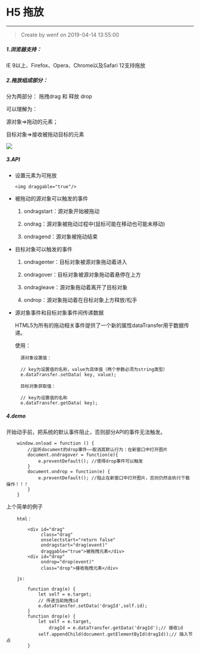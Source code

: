# H5 拖放 #

----------

> Create by wenf on 2019-04-14 13:55:00


##### 1.浏览器支持：
IE 9以上、Firefox、Opera、Chrome以及Safari 12支持拖放

##### 2.拖放组成部分：
分为两部分： 拖拽drag 和 释放 drop

可以理解为：

源对象=>拖动的元素；

目标对象=>接收被拖动目标的元素

![](https://img-blog.csdn.net/20180610141232779)

##### 3.API
- 设置元素为可拖放

	`<img draggable="true"/>`

- 被拖动的源对象可以触发的事件

	1. ondragstart：源对象开始被拖动

	2. ondrag：源对象被拖动过程中(鼠标可能在移动也可能未移动)

	3. ondragend：源对象被拖动结束

- 目标对象可以触发的事件

	1. 	ondragenter：目标对象被源对象拖动着进入
	
	1. 	ondragover：目标对象被源对象拖动着悬停在上方
	
	1. 	ondragleave：源对象拖动着离开了目标对象
	
	1. 	ondrop：源对象拖动着在目标对象上方释放/松手

- 源对象事件和目标对象事件间传递数据

	HTML5为所有的拖动相关事件提供了一个新的属性dataTransfer用于数据传递。

	使用：

		源对象设置值：

        // key为设置值的名称，value为具体值（两个参数必须为string类型）
        e.dataTransfer.setData( key, value);

		目标对象获取值：

        // key为设置值的名称
        e.dataTransfer.getData( key);

##### 4.demo
开始动手前，把系统的默认事件阻止，否则部分API的事件无法触发。

        window.onload = function () {
	        //监听document的drop事件——取消其默认行为：在新窗口中打开图片
	        document.ondragover = function(e){
	            e.preventDefault(); //使得drop事件可以触发
	        }
	        document.ondrop = function(e) {
	            e.preventDefault(); //阻止在新窗口中打开图片，否则仍然会执行下载操作！！！
	        }
	    }

上个简单的例子


		html：

            <div id="drag"
	             class="drag"
	             onselectstart="return false"
	             ondragstart="drag(event)"
	             draggable="true">被拖拽元素</div>
	        <div id="drop"
	             ondrop="drop(event)"
	             class="drop">接收拖拽元素</div>

		js:

		    function drag(e) {
		        let self = e.target;
		        // 传递当前拖拽id
		        e.dataTransfer.setData('dragId',self.id);
		    }
		    function drop(e) {
		        let self = e.target,
		            dragId = e.dataTransfer.getData('dragId');// 接收id
		        self.appendChild(document.getElementById(dragId));// 插入节点
		    }